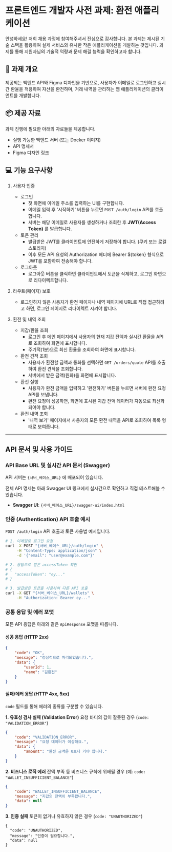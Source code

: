 # 프론트엔드 개발자 사전 과제: 환전 애플리케이션

안녕하세요! 저희 채용 과정에 참여해주셔서 진심으로 감사합니다. 본 과제는 제시된 기술 스택을 활용하여 실제 서비스와 유사한 작은 애플리케이션을 개발하는 것입니다. 과제를 통해 지원자님의 기술적 역량과 문제 해결 능력을 확인하고자 합니다.

## 📝 과제 개요

제공되는 백엔드 API와 Figma 디자인을 기반으로, 사용자가 이메일로 로그인하고 실시간 환율을 적용하여 자산을 환전하며, 거래 내역을 관리하는 웹 애플리케이션의 클라이언트를 개발합니다.

## 📦 제공 자료

과제 진행에 필요한 아래의 자료들을 제공합니다.

- 실행 가능한 백엔드 서버 (또는 Docker 이미지)
- API 명세서
- Figma 디자인 링크

## 💻 기능 요구사항

1. 사용자 인증
    - 로그인
        - 첫 화면에 이메일 주소를 입력하는 UI를 구현합니다.
        - 이메일 입력 후 '시작하기' 버튼을 누르면 `POST /auth/login` API를 호출합니다.
        - 서버는 해당 이메일로 사용자를 생성하거나 조회한 후 **JWT(Access Token)** 를 발급합니다.
    - 토큰 관리
        - 발급받은 JWT를 클라이언트에 안전하게 저장해야 합니다. (쿠키 또는 로컬 스토리지)
        - 이후 모든 API 요청의 Authorization 헤더에 Bearer ${token} 형식으로 JWT를 포함하여 전송해야 합니다.
    - 로그아웃
        - 로그아웃 버튼을 클릭하면 클라이언트에서 토큰을 삭제하고, 로그인 화면으로 리다이렉트합니다.

2. 라우트(페이지) 보호
    - 로그인하지 않은 사용자가 환전 페이지나 내역 페이지에 URL로 직접 접근하려고 하면, 로그인 페이지로 리다이렉트 시켜야 합니다.

3. 환전 및 내역 조회
    - 지갑/환율 조회
        - 로그인 후 메인 페이지에서 사용자의 현재 지갑 잔액과 실시간 환율을 API로 조회하여 화면에 표시합니다.
        - 주기적(1분)으로 최신 환율을 조회하여 화면에 표시합니다.
    - 환전 견적 조회
        - 사용자가 환전할 금액과 통화를 선택하면 `GET /orders/quote` API를 호출하여 환전 견적을 조회합니다.
        - 서버에서 받은 금액(원화)을 화면에 표시합니다.
    - 환전 실행
        - 사용자가 환전 금액을 입력하고 '환전하기' 버튼을 누르면 서버에 환전 요청 API를 보냅니다.
        - 환전 요청이 성공하면, 화면에 표시된 지갑 잔액 데이터가 자동으로 최신화되어야 합니다.
    - 환전 내역 조회
        - '내역 보기' 페이지에서 사용자의 모든 환전 내역을 API로 조회하여 목록 형태로 보여줍니다.

---

## API 문서 및 사용 가이드

### API Base URL 및 실시간 API 문서 (Swagger)

API 서버는 `{서버_베이스_URL}` 에 배포되어 있습니다.

전체 API 명세는 아래 Swagger UI 링크에서 실시간으로 확인하고 직접 테스트해볼 수 있습니다.

* **Swagger UI**: `{서버_베이스_URL}/swagger-ui/index.html`

### 인증 (Authentication) API 호출 예시

`POST /auth/login` API 호출과 토큰 사용법 예시입니다.

```bash
# 1. 이메일로 로그인 요청
curl -X POST "{서버_베이스_URL}/auth/login" \
     -H "Content-Type: application/json" \
     -d '{"email": "user@example.com"}'

# 2. 응답으로 받은 accessToken 확인
# {
#   "accessToken": "ey..."
# }

# 3. 발급받은 토큰을 사용하여 다른 API 호출
curl -X GET "{서버_베이스_URL}/wallets" \
     -H "Authorization: Bearer ey..."
```

### 공통 응답 및 에러 포맷

모든 API 응답은 아래와 같은 `ApiResponse` 포맷을 따릅니다.

#### 성공 응답 (HTTP 2xx)

```json
{
    "code": "OK",
    "message": "정상적으로 처리되었습니다.",
    "data": {
        "userId": 1,
        "name": "김환전"
    }
}
```

#### 실패/에러 응답 (HTTP 4xx, 5xx)

`code` 필드를 통해 에러의 종류를 구분할 수 있습니다.

**1. 유효성 검사 실패 (Validation Error)**
요청 바디의 값이 잘못된 경우 (`code: "VALIDATION_ERROR"`)

```json
{
    "code": "VALIDATION_ERROR",
    "message": "요청 데이터가 이상해요.",
    "data": {
        "amount": "환전 금액은 0보다 커야 합니다."
    }
}
```

**2. 비즈니스 로직 에러**
잔액 부족 등 비즈니스 규칙에 위배될 경우 (예: `code: "WALLET_INSUFFICIENT_BALANCE"`)

```json
{
    "code": "WALLET_INSUFFICIENT_BALANCE",
    "message": "지갑의 잔액이 부족합니다.",
    "data": null
}
```

**3. 인증 실패**
토큰이 없거나 유효하지 않은 경우 (`code: "UNAUTHORIZED"`)

```jsongeo
{
  "code": "UNAUTHORIZED",
  "message": "인증이 필요합니다.",
  "data": null
}
```
